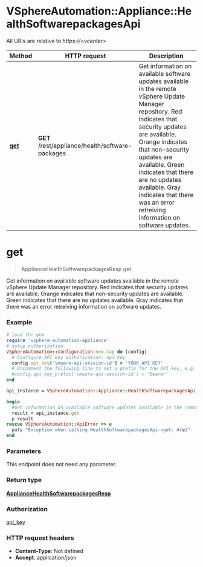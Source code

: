 # VSphereAutomation::Appliance::HealthSoftwarepackagesApi

All URIs are relative to *https://&lt;vcenter&gt;*

Method | HTTP request | Description
------------- | ------------- | -------------
[**get**](HealthSoftwarepackagesApi.md#get) | **GET** /rest/appliance/health/software-packages | Get information on available software updates available in the remote vSphere Update Manager repository. Red indicates that security updates are available. Orange indicates that non-security updates are available. Green indicates that there are no updates available. Gray indicates that there was an error retreiving information on software updates.


# **get**
> ApplianceHealthSoftwarepackagesResp get

Get information on available software updates available in the remote vSphere Update Manager repository. Red indicates that security updates are available. Orange indicates that non-security updates are available. Green indicates that there are no updates available. Gray indicates that there was an error retreiving information on software updates.

### Example
```ruby
# load the gem
require 'vsphere-automation-appliance'
# setup authorization
VSphereAutomation::Configuration.new.tap do |config|
  # Configure API key authorization: api_key
  config.api_key['vmware-api-session-id'] = 'YOUR API KEY'
  # Uncomment the following line to set a prefix for the API key, e.g. 'Bearer' (defaults to nil)
  #config.api_key_prefix['vmware-api-session-id'] = 'Bearer'
end

api_instance = VSphereAutomation::Appliance::HealthSoftwarepackagesApi.new

begin
  #Get information on available software updates available in the remote vSphere Update Manager repository. Red indicates that security updates are available. Orange indicates that non-security updates are available. Green indicates that there are no updates available. Gray indicates that there was an error retreiving information on software updates.
  result = api_instance.get
  p result
rescue VSphereAutomation::ApiError => e
  puts "Exception when calling HealthSoftwarepackagesApi->get: #{e}"
end
```

### Parameters
This endpoint does not need any parameter.

### Return type

[**ApplianceHealthSoftwarepackagesResp**](ApplianceHealthSoftwarepackagesResp.md)

### Authorization

[api_key](../README.md#api_key)

### HTTP request headers

 - **Content-Type**: Not defined
 - **Accept**: application/json



